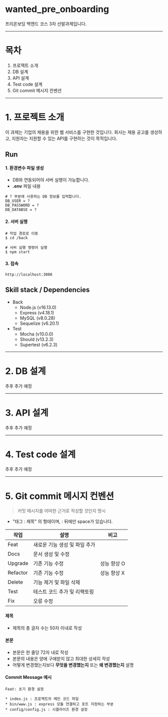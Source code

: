 # wanted_pre_onboarding
프리온보딩 백엔드 코스 3차 선발과제입니다.

---

# 목차

1. 프로젝트 소개
2. DB 설계
3. API 설계
4. Test code 설계
5. Git commit 메시지 컨벤션

---

# 1. 프로젝트 소개

이 과제는 기업의 채용을 위한 웹 서비스를 구현한 것입니다. 회사는 채용 공고를 생성하고, 지원자는 지원할 수 있는 API를 구현하는 것이 목적입니다.


## Run

#### 1. 환경변수 파일 생성

* DB와 연동되어야 서버 실행이 가능합니다.
* **.env** 파일 내용
```
# ? 부분에 사용하는 DB 정보를 입력합니다.
DB_USER = ?
DB_PASSWORD = ?
DB_DATABSE = ?
```

#### 2. 서버 실행
```
# 작업 경로로 이동
$ cd /back

# 서버 실행 명령어 실행
$ npm start
```

#### 3. 접속
```
http://localhost:3000
```


## Skill stack / Dependencies
* Back
  * Node.js (v16.13.0)
  * Express (v4.18.1)
  * MySQL (v8.0.28)
  * Sequelize (v6.20.1)
* Test
  * Mocha (v10.0.0)
  * Should (v13.2.3)
  * Supertest (v6.2.3)

---

# 2. DB 설계
추후 추가 예정

---

# 3. API 설계
추후 추가 예정

---

# 4. Test code 설계
추후 추가 예정

---

# 5. Git commit 메시지 컨벤션

> 커밋 메시지를 어떠한 근거로 작성할 것인지 명시

* "태그 : 제목" 의 형태이며, : 뒤에만 space가 있습니다.

작업 | 설명 | 비고
--- | --- | --- |
Feat | 새로운 기능 생성 및 파일 추가 | 
Docs | 문서 생성 및 수정 | 
Upgrade | 기존 기능 수정 | 성능 향상 O
Refactor | 기존 기능 수정 | 성능 향상 X
Delete | 기능 제거 및 파일 삭제 | 
Test | 테스트 코드 추가 및 리팩토링
Fix | 오류 수정

#### 제목
- 제목의 총 글자 수는 50자 이내로 작성

#### 본문
- 본문은 한 줄당 72자 내로 작성
- 본문의 내용은 양에 구애받지 않고 최대한 상세히 작성
- 어떻게 변경했는지보다 **무엇을 변경했는지** 또는 **왜 변경했는지** 설명

#### Commit Message 예시
```
Feat: 초기 환경 설정

* index.js : 프로젝트의 메인 코드 파일
* bin/www.js : express 모듈 연결하고 포트 지정하는 부분
* config/config.js : 시퀄라이즈 환경 설정
```

